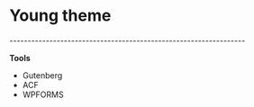 <h1>Young theme</h1>
<p>-----------------------------------------------------------------</p>

**Tools**
<ul>
<li>Gutenberg</li>
<li>ACF</li>
<li>WPFORMS</li>
</ul>
